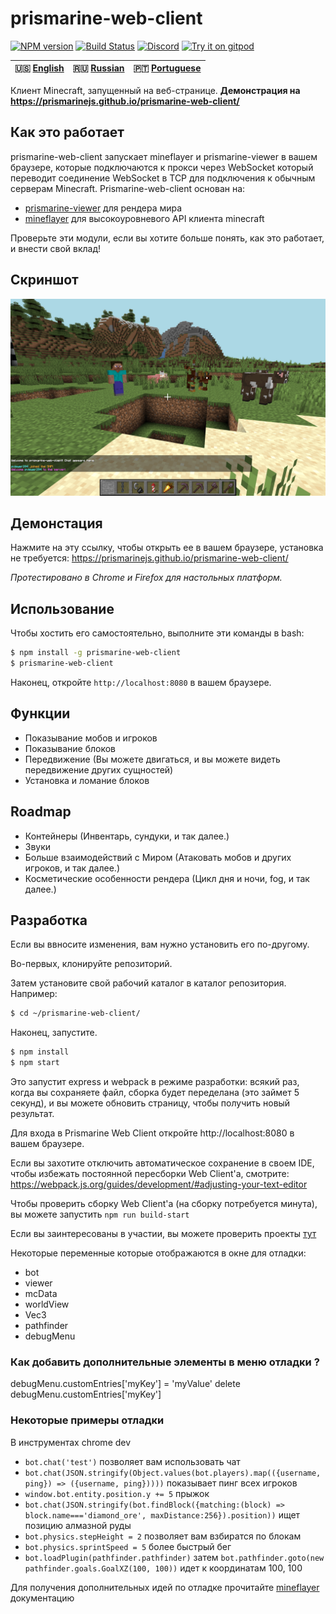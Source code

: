 # prismarine-web-client
[![NPM version](https://img.shields.io/npm/v/prismarine-web-client.svg)](http://npmjs.com/package/prismarine-web-client)
[![Build Status](https://github.com/PrismarineJS/prismarine-web-client/workflows/CI/badge.svg)](https://github.com/PrismarineJS/prismarine-web-client/actions?query=workflow%3A%22CI%22)
[![Discord](https://img.shields.io/badge/chat-on%20discord-brightgreen.svg)](https://discord.gg/GsEFRM8)
[![Try it on gitpod](https://img.shields.io/badge/try-on%20gitpod-brightgreen.svg)](https://gitpod.io/#https://github.com/PrismarineJS/prismarine-web-client)

| 🇺🇸 [English](README.md) | 🇷🇺 [Russian](README_RU.md)  | 🇵🇹 [Portuguese](README_PT.md) |
| ----------------------- | -------------------------- | ---------------------------- |

Клиент Minecraft, запущенный на веб-странице. **Демонстрация на https://prismarinejs.github.io/prismarine-web-client/**


## Как это работает
prismarine-web-client запускает mineflayer и prismarine-viewer в вашем браузере, которые подключаются к прокси через WebSocket
который переводит соединение WebSocket в TCP для подключения к обычным серверам Minecraft. Prismarine-web-client основан на:
* [prismarine-viewer](https://github.com/PrismarineJS/prismarine-viewer) для рендера мира
* [mineflayer](https://github.com/PrismarineJS/mineflayer) для высокоуровневого API клиента minecraft

Проверьте эти модули, если вы хотите больше понять, как это работает, и внести свой вклад!

## Скриншот
![Screenshot of prismarine-web-client in action](screenshot.png)

## Демонстация
Нажмите на эту ссылку, чтобы открыть ее в вашем браузере, установка не требуется: https://prismarinejs.github.io/prismarine-web-client/

*Протестировано в Chrome и Firefox для настольных платформ.*

## Использование
Чтобы хостить его самостоятельно, выполните эти команды в bash:
```bash
$ npm install -g prismarine-web-client
$ prismarine-web-client
``` 
Наконец, откройте `http://localhost:8080` в вашем браузере.

## Функции

* Показывание мобов и игроков
* Показывание блоков 
* Передвижение (Вы можете двигаться, и вы можете видеть передвижение других сущностей)
* Установка и ломание блоков

## Roadmap
* Контейнеры (Инвентарь, сундуки, и так далее.)
* Звуки
* Больше взаимодействий с Миром (Атаковать мобов и других игроков, и так далее.)
* Косметические особенности рендера (Цикл дня и ночи, fog, и так далее.)

## Разработка

Если вы ввносите изменения, вам нужно установить его по-другому.

Во-первых, клонируйте репозиторий.

Затем установите свой рабочий каталог в каталог репозитория. Например:
```bash
$ cd ~/prismarine-web-client/
```

Наконец, запустите.

```bash
$ npm install
$ npm start
```

Это запустит express и webpack в режиме разработки: всякий раз, когда вы сохраняете файл, сборка будет переделана (это займет 5 секунд),
и вы можете обновить страницу, чтобы получить новый результат.

Для входа в Prismarine Web Client откройте http://localhost:8080 в вашем браузере.

Если вы захотите отключить автоматическое сохранение в своем IDE, чтобы избежать постоянной пересборки Web Client'а, смотрите: https://webpack.js.org/guides/development/#adjusting-your-text-editor

Чтобы проверить сборку Web Client'а (на сборку потребуется минута), вы можете запустить `npm run build-start`

Если вы заинтересованы в участии, вы можете проверить проекты [тут](https://github.com/PrismarineJS/prismarine-web-client/projects)

Некоторые переменные которые отображаются в окне для отладки:
* bot
* viewer
* mcData
* worldView
* Vec3
* pathfinder
* debugMenu

### Как добавить дополнительные элементы в меню отладки ?

debugMenu.customEntries['myKey'] = 'myValue'
delete debugMenu.customEntries['myKey']

### Некоторые примеры отладки

В инструментах chrome dev

* `bot.chat('test')` позволяет вам использовать чат
* `bot.chat(JSON.stringify(Object.values(bot.players).map(({username, ping}) => ({username, ping}))))` показывает пинг всех игроков
* `window.bot.entity.position.y += 5` прыжок
* `bot.chat(JSON.stringify(bot.findBlock({matching:(block) => block.name==='diamond_ore', maxDistance:256}).position))` ищет позицию алмазной руды
* `bot.physics.stepHeight = 2` позволяет вам взбиратся по блокам
* `bot.physics.sprintSpeed = 5` более быстрый бег
* `bot.loadPlugin(pathfinder.pathfinder)` затем `bot.pathfinder.goto(new pathfinder.goals.GoalXZ(100, 100))` идет к координатам 100, 100

Для получения дополнительных идей по отладке прочитайте [mineflayer](https://github.com/PrismarineJS/mineflayer) документацию

